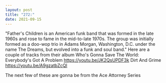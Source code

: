 ```yaml
---
layout: post
title: "272:"
date: 2021-09-15
---
```


"Father's Children is an American funk band that was formed in the late 1960s and rose to fame in the mid-to-late 1970s. The group was initially formed as a doo-wop trio in Adams Morgan, Washington, D.C. under the name The Dreams, but evolved into a funk and soul band." Here are a couple of tracks from their album Who's Gonna Save The World:
 Everybody's Got A Problem
https://youtu.be/JK2QsUPDF3k
 Dirt And Grime
https://youtu.be/A9gzatbZcQI


The next few of these are gonna be from the Ace Attorney Series
